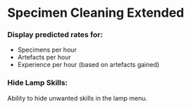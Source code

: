 # Specimen Cleaning Extended

### Display predicted rates for:
- Specimens per hour
- Artefacts per hour
- Experience per hour (based on artefacts gained)
### Hide Lamp Skills:
Ability to hide unwanted skills in the lamp menu.